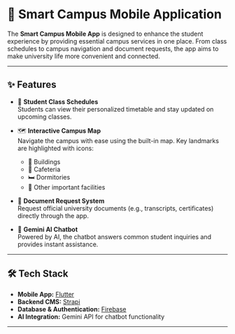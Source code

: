 # 📱 Smart Campus Mobile Application

The **Smart Campus Mobile App** is designed to enhance the student experience by providing essential campus services in one place. From class schedules to campus navigation and document requests, the app aims to make university life more convenient and connected.  

---

## ✨ Features

- 📅 **Student Class Schedules**  
  Students can view their personalized timetable and stay updated on upcoming classes.  

- 🗺️ **Interactive Campus Map**  
  Navigate the campus with ease using the built-in map. Key landmarks are highlighted with icons:  
  - 🏫 Buildings  
  - 🍴 Cafeteria  
  - 🛏️ Dormitories  
  - 📍 Other important facilities  

- 📄 **Document Request System**  
  Request official university documents (e.g., transcripts, certificates) directly through the app.  

- 🤖 **Gemini AI Chatbot**  
  Powered by AI, the chatbot answers common student inquiries and provides instant assistance.  

---

## 🛠️ Tech Stack

- **Mobile App:** [Flutter](https://flutter.dev/)  
- **Backend CMS:** [Strapi](https://strapi.io/)  
- **Database & Authentication:** [Firebase](https://firebase.google.com/)  
- **AI Integration:** Gemini API for chatbot functionality  

---


 
 
